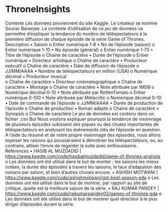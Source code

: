 # ThroneInsights

Contexte
Les données proviennent du site Kaggle. Le créateur se nomme Sourav Banerjee. Le contexte d’utilisation de ce jeu de données va permettre d’expliquer la tendance du nombre de téléspectateurs à la première diffusion de chaque épisode de la série Game of Thrones. 
Description
•	Saison 
o	Entier numérique 1-8
•	No de l’épisode (saison)
o	Entier numérique 1-10
•	No épisode (général)
o	Entier numérique 1-73
•	Titre de l’épisode
o	Chaine de caractère
•	Durée de l’épisode
o	Entier numérique
•	Directeur artistique
o	Chaîne de caractère
•	Producteur exécutif 
o	Chaîne de caractère
•	Date de diffusion de l’épisode
o	JJ/MM/AAAA
•	Nombre de téléspectateurs en million (USA)
o	Numérique décimal
•	Producteur musical	
o	Chaîne de caractère
•	Directeur cinématographique
o	Chaîne de caractère
•	Montage
o	Chaîne de caractère
•	Note attribuée par IMDB
o	Numérique décimal 0-10
•	Note attribuée par RottenTomato
o	Entier numérique 0-100 
•	Note attribuée par Metacritic
o	Numérique décimal 0-10
•	Date de commande de l’épisode
o	JJ/MM/AAAA
•	Durée de production de l’épisode
o	Chaîne de production
•	Roman adapté
o	Chaîne de caractère
•	Synopsis
o	Chaîne de caractère
Le jeu de données est contenu dans un fichier .csv
But
Nous voulons expliquer pourquoi la tendance de visionnage de plusieurs épisodes subissent des piques ou des chutes importantes de téléspectateurs en analysant les événements clés de l’épisode en question.
 À l’aide du résumé et de notre propre visionnage des épisodes, nous allons exposer les raisons qui pousseraient à démotiver les téléspectateurs, ou, au contraire, attiser l’envie de regarder la suite avec enthousiasme.  
Références
•	HASIB AL MUZDADID | https://www.kaggle.com/code/hasibalmuzdadid/game-of-thrones-analysis
o	Les données ont été utilisé dans le but de monter : les saisons les mieux notées, la durée des épisodes à travers les saisons, le taux d’adapation des romans par saison, et bien d’autres choses encore.
•	ASHISH MOTWANI | https://www.kaggle.com/code/ashishmotwani/got-best-season-eda
o	Les données ont été utilisé dans le but de montrer, par rapport au site de critique, quelle est la meilleure saison de la série.
•	RAJ KUMAR PANDEY | https://www.kaggle.com/code/rajkumarpandey02/games-of-thrones-eda
o	Les données ont été utilisé dans le but de montrer quel directeur à le plus diriger d’épisodes durant la série. 

